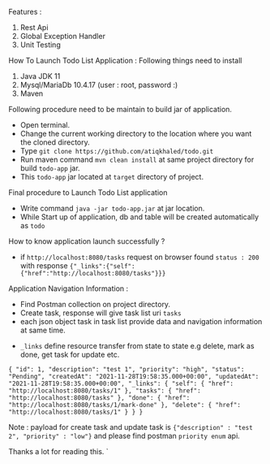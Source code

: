 
Features :
1. Rest Api
2. Global Exception Handler
3. Unit Testing

How To Launch Todo List Application :
Following things need to install 
1. Java JDK 11
2. Mysql/MariaDb 10.4.17 (user : root, password :)
3. Maven

Following procedure need to be maintain to build jar of application.
* Open terminal.
* Change the current working directory to the location where you want the cloned directory.
* Type `git clone https://github.com/atiqkhaled/todo.git`
* Run maven command `mvn clean install` at same project directory for build `todo-app` jar.
* This `todo-app` jar located at `target` directory of project.

Final procedure to Launch Todo List application
* Write command `java -jar todo-app.jar` at jar location.
* While Start up of application, db and table will be created automatically as `todo`

How to know application launch successfully ?
* if `http://localhost:8080/tasks` request on browser found `status : 200` with response `{"_links":{"self":{"href":"http://localhost:8080/tasks"}}}`

Application Navigation Information :
* Find Postman collection on project directory.
* Create task, response will give task list uri `tasks`
* each json object task in task list provide data and navigation information at same time. 
 - `_links` define resource transfer from state to state  e.g delete, mark as done, get task for update etc.
 
`
             {
                "id": 1,
                "description": "test 1",
                "priority": "high",
                "status": "Pending",
                "createdAt": "2021-11-28T19:58:35.000+00:00",
                "updatedAt": "2021-11-28T19:58:35.000+00:00",
                "_links": {
                    "self": {
                        "href": "http://localhost:8080/tasks/1"
                    },
                    "tasks": {
                        "href": "http://localhost:8080/tasks"
                    },
                    "done": {
                        "href": "http://localhost:8080/tasks/1/mark-done"
                    },
                    "delete": {
                        "href": "http://localhost:8080/tasks/1"
                    }
                }
            }
`
            
 Note : payload for create task and update task is `{"description" : "test 2", "priority" : "low"}` and please find postman `priority enum` api.
 
 Thanks a lot for reading this.
`
